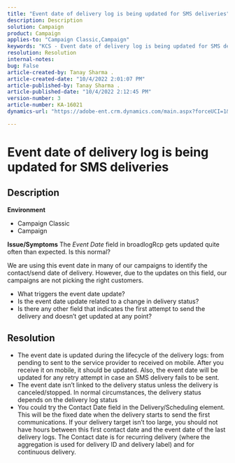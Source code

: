 ```yaml
---
title: "Event date of delivery log is being updated for SMS deliveries"
description: Description
solution: Campaign
product: Campaign
applies-to: "Campaign Classic,Campaign"
keywords: "KCS - Event date of delivery log is being updated for SMS deliveries."
resolution: Resolution
internal-notes: 
bug: False
article-created-by: Tanay Sharma .
article-created-date: "10/4/2022 2:01:07 PM"
article-published-by: Tanay Sharma .
article-published-date: "10/4/2022 2:12:45 PM"
version-number: 3
article-number: KA-16021
dynamics-url: "https://adobe-ent.crm.dynamics.com/main.aspx?forceUCI=1&pagetype=entityrecord&etn=knowledgearticle&id=35c58ef9-ec43-ed11-bba2-0022480868ff"

---
```

# Event date of delivery log is being updated for SMS deliveries

## Description

<b>Environment</b>
- Campaign Classic
- Campaign

<b>Issue/Symptoms</b>
The *Event Date* field in broadlogRcp gets updated quite often than expected. Is this normal?

 We are using this event date in many of our campaigns to identify the contact/send date of delivery. However, due to the updates on this field, our campaigns are not picking the right customers.

- What triggers the event date update?
- Is the event date update related to a change in delivery status?
- Is there any other field that indicates the first attempt to send the delivery and doesn’t get updated at any point?

    



## Resolution


- The event date is updated during the lifecycle of the delivery logs: from pending to sent to the service provider to received on mobile. After you receive it on mobile, it should be updated. Also, the event date will be updated for any retry attempt in case an SMS delivery fails to be sent.
- The event date isn’t linked to the delivery status unless the delivery is canceled/stopped. In normal circumstances, the delivery status depends on the delivery log status
- You could try the Contact Date field in the Delivery/Scheduling element. This will be the fixed date when the delivery starts to send the first communications. If your delivery target isn’t too large, you should not have hours between this first contact date and the event date of the last delivery logs. The Contact date is for recurring delivery (where the aggregation is used for delivery ID and delivery label) and for continuous delivery.

